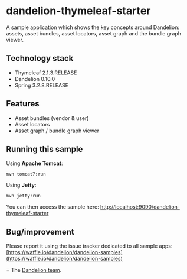 dandelion-thymeleaf-starter
=================================================================

A sample application which shows the key concepts around Dandelion: assets, asset bundles, asset locators, asset graph and the bundle graph viewer.

## Technology stack

 - Thymeleaf 2.1.3.RELEASE
 - Dandelion 0.10.0
 - Spring 3.2.8.RELEASE

## Features
		
 - Asset bundles (vendor & user)
 - Asset locators
 - Asset graph / bundle graph viewer

## Running this sample

Using __Apache Tomcat__:

    mvn tomcat7:run

Using __Jetty__:

    mvn jetty:run

You can then access the sample here: [http://localhost:9090/dandelion-thymeleaf-starter](http://localhost:9090/dandelion-thymeleaf-starter)

## Bug/improvement

Please report it using the issue tracker dedicated to all sample apps: [https://waffle.io/dandelion/dandelion-samples](https://waffle.io/dandelion/dandelion-samples)

=
The [Dandelion team](http://dandelion.github.io/team/).